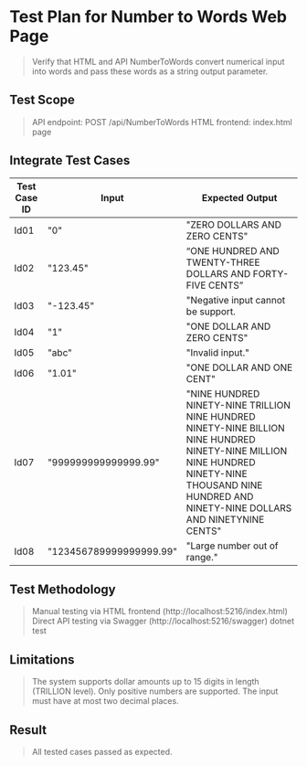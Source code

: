 # Test Plan for Number to Words Web Page
> Verify that HTML and API NumberToWords convert numerical input into words and pass these words as a string output parameter.

## Test Scope
> API endpoint: POST /api/NumberToWords
> HTML frontend: index.html page

## Integrate Test Cases
| Test Case ID | Input                   | Expected Output                                              |
|--------------|-------------------------|--------------------------------------------------------------|
| Id01         | "0"                     | "ZERO DOLLARS AND ZERO CENTS"                                |
| Id02         | "123.45"                | “ONE HUNDRED AND TWENTY-THREE DOLLARS AND FORTY-FIVE CENTS”  |
| Id03         | "-123.45"               | "Negative input cannot be support.                           |
| Id04         | "1"                     | "ONE DOLLAR AND ZERO CENTS"                                  |
| Id05         | "abc"                   | "Invalid input."                                             |
| Id06         | "1.01"                  | "ONE DOLLAR AND ONE CENT"                                    |
| Id07         | "999999999999999.99"    | "NINE HUNDRED NINETY-NINE TRILLION NINE HUNDRED NINETY-NINE BILLION NINE HUNDRED NINETY-NINE MILLION NINE HUNDRED NINETY-NINE THOUSAND NINE HUNDRED AND NINETY-NINE DOLLARS AND NINETYNINE CENTS"                                                        |
| Id08         | "123456789999999999.99" | "Large number out of range."                                 |

## Test Methodology
> Manual testing via HTML frontend (http://localhost:5216/index.html)
> Direct API testing via Swagger (http://localhost:5216/swagger)
> dotnet test

## Limitations
> The system supports dollar amounts up to 15 digits in length (TRILLION level).
> Only positive numbers are supported.
> The input must have at most two decimal places.

## Result
> All tested cases passed as expected.